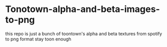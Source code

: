 # Tonotown-alpha-and-beta-images-to-png
this repo is just a bunch of toontown's alpha and beta textures from spotify to png format
stay toon enough
